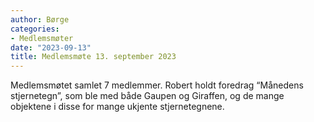 ```yaml
---
author: Børge
categories:
- Medlemsmøter
date: "2023-09-13"
title: Medlemsmøte 13. september 2023
---
```


Medlemsmøtet samlet 7 medlemmer. Robert holdt foredrag “Månedens stjernetegn”, som ble med både Gaupen og Giraffen, og de mange objektene i disse for mange ukjente stjernetegnene.
